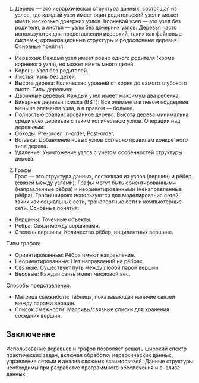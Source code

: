 1.	Дерево — это иерархическая структура данных, состоящая из узлов, где каждый узел имеет один родительский узел и может иметь несколько дочерних узлов. Корневой узел — это узел без родителя, а листья — узлы без дочерних узлов. Деревья часто используются для представления иерархий, таких как файловые системы, организационные структуры и родословные деревья.
Основные понятия:
-   Иерархия:   Каждый узел имеет ровно одного родителя (кроме корневого узла), но может иметь много детей.
-   Корень:   Узел без родителей.
-   Листья:   Узлы без детей.
-   Высота дерева:   Количество уровней от корня до самого глубокого листа.
Типы деревьев:
-   Двоичные деревья:   Каждый узел имеет максимум два ребёнка.
-   Бинарные деревья поиска (BST):   Все элементы в левом поддереве меньше элемента узла, а в правом — больше.
-   Полностью сбалансированное дерево:   Высота дерева минимальна среди всех деревьев с таким количеством узлов.
Операции над деревьями:
-   Обходы:   Pre-order, In-order, Post-order.
-   Вставка:   Добавление новых узлов согласно правилам конкретного типа дерева.
-   Удаление:   Уничтожение узлов с учётом особенностей структуры дерева.

2.	Графы  
Граф — это структура данных, состоящая из узлов (вершин) и рёбер (связей между узлами). Графы могут быть ориентированными (направленные рёбра) и неориентированными (ненаправленные рёбра). Графы широко используются для моделирования сетей, таких как социальные сети, транспортные сети и компьютерные сети. 
Основные понятия:
-   Вершины:   Точечные объекты.
-   Ребра:   Связи между вершинами.
-   Степень вершины:   Количество рёбер, инцидентных вершине.

Типы графов:
-   Ориентированные:   Рёбра имеют направление.
-   Неориентированные:   Нет направлений на рёбрах.
-   Связные:   Существует путь между любой парой вершин.
-   Весовые:   Каждая связь имеет числовой вес.

Способы представления:
-   Матрица смежности:   Таблица, показывающая наличие связей между парами вершин.
-   Список смежности:   Массивы/связные списки для хранения соседних вершин.

## Заключение
Использование деревьев и графов позволяет решать широкий спектр практических задач, включая обработку иерархических данных, управление сетями и анализ сложных взаимосвязей. Данные структуры необходимы при разработке программного обеспечения и анализе данных.
